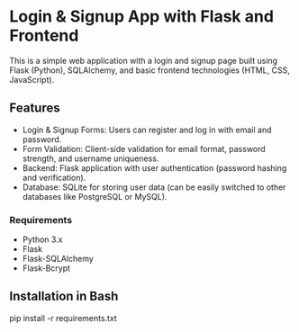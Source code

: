 # Login & Signup App with Flask and Frontend

This is a simple web application with a login and signup page built using Flask (Python), SQLAlchemy, and basic frontend technologies (HTML, CSS, JavaScript).

## Features

- Login & Signup Forms: Users can register and log in with email and password.
- Form Validation: Client-side validation for email format, password strength, and username uniqueness.
- Backend: Flask application with user authentication (password hashing and verification).
- Database: SQLite for storing user data (can be easily switched to other databases like PostgreSQL or MySQL).

### Requirements

- Python 3.x
- Flask
- Flask-SQLAlchemy
- Flask-Bcrypt
  
## Installation in Bash
pip install -r requirements.txt
